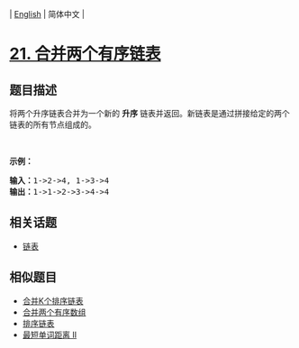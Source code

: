 
| [English](README_EN.md) | 简体中文 |

# [21. 合并两个有序链表](https://leetcode-cn.com/problems/merge-two-sorted-lists/)

## 题目描述

<p>将两个升序链表合并为一个新的 <strong>升序</strong> 链表并返回。新链表是通过拼接给定的两个链表的所有节点组成的。&nbsp;</p>

<p>&nbsp;</p>

<p><strong>示例：</strong></p>

<pre><strong>输入：</strong>1-&gt;2-&gt;4, 1-&gt;3-&gt;4
<strong>输出：</strong>1-&gt;1-&gt;2-&gt;3-&gt;4-&gt;4
</pre>


## 相关话题

- [链表](https://leetcode-cn.com/tag/linked-list)

## 相似题目

- [合并K个排序链表](../merge-k-sorted-lists/README.md)
- [合并两个有序数组](../merge-sorted-array/README.md)
- [排序链表](../sort-list/README.md)
- [最短单词距离 II](../shortest-word-distance-ii/README.md)
